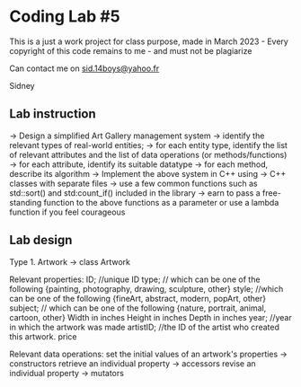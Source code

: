 # Coding Lab #5

This is a just a work project for class purpose, made in March 2023 - Every copyright of this code remains to me - and must not be plagiarize

Can contact me on sid.14boys@yahoo.fr

Sidney

## Lab instruction

-> Design a simplified Art Gallery management system
-> identify the relevant types of real-world entities;
-> for each entity type, identify the list of relevant attributes and the list of data operations (or methods/functions)
-> for each attribute, identify its suitable datatype
-> for each method, describe its algorithm
-> Implement the above system in C++ using
-> C++ classes with separate files
-> use a few common functions such as std::sort() and std:count_if() included in the <algorithm> library
-> earn to pass a free-standing function to the above functions as a parameter or use a lambda function if you feel courageous

## Lab design

Type 1. Artwork -> class Artwork

Relevant properties:
ID; //unique ID
type; // which can be one of the following {painting, photography, drawing, sculpture, other}
style; //which can be one of the following {fineArt, abstract, modern, popArt, other}
subject; // which can be one of the following {nature, portrait, animal, cartoon, other}
Width in inches
Height in inches
Depth in inches
year; //year in which the artwork was made
artistID; //the ID of the artist who created this artwork.
price

Relevant data operations:
set the initial values of an artwork's properties -> constructors
retrieve an individual property -> accessors
revise an individual property -> mutators
